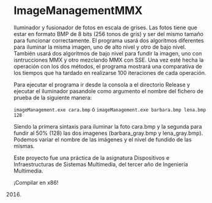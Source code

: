 # ImageManagementMMX
Iluminador y fusionador de fotos en escala de grises. Las fotos tiene que estar en formato BMP de 8 bits (256 tonos de gris) y ser del mismo tamaño para funcionar correctamente.
El programa usará dos algoritmos diferentes para iluminar la misma imagen, uno de alto nivel y otro de bajo nivel.
También usará dos algoritmos de bajo nivel para fundir la imagen, uno con isntrucciones MMX y otro mezclando MMX con SSE.
Una vez esté hecha la operación con los dos métodos, el programa mostrará una comparativa de los tiempos que ha tardado en realizarse 100 iteraciones de cada operación. 

Para ejecutar el programa ir desde la consola a el directorio Release y ejecutar el iluminador pasandole como argumento el nombre del fichero de prueba de la siguiente manera:

```imageManagement.exe cara.bmp``` ó ```imageManagement.exe barbara.bmp lena.bmp 128```

Siendo la primera sintaxis para iluminar la foto cara.bmp y la segunda para fundir al 50% (128) las dos imagenes (barbara_gray.bmp y lena_gray.bmp). Podemos variar el nombre de las imágenes y el nivel de fundido de las mismas.

Este proyecto fue una práctica de la asignatura Dispositivos e Infraestructuras de Sistemas Multimedia, del tercer año de Ingeniería Multimedia.

¡Compilar en x86!

2016.
